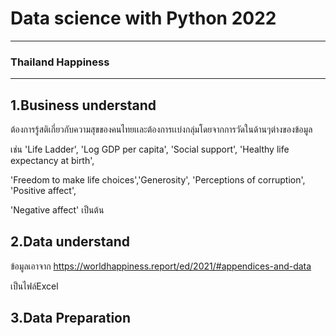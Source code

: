 # Data science with Python 2022
------
### Thailand Happiness
-----
1.Business understand
------
ต้องการรู้สติเกี่ยวกับความสุขของคนไทยเเละต้องการเเบ่งกลุ่มโดยจากการวัดในด้านๆต่างของข้อมูล

เช่น 'Life Ladder', 'Log GDP per capita', 'Social support', 'Healthy life expectancy at birth', 

'Freedom to make life choices','Generosity', 'Perceptions of corruption', 'Positive affect',

 'Negative affect' เป็นต้น 

2.Data understand
------
ข้อมูลเอาจาก https://worldhappiness.report/ed/2021/#appendices-and-data 

เป็นไฟล์Excel 

3.Data Preparation
------










